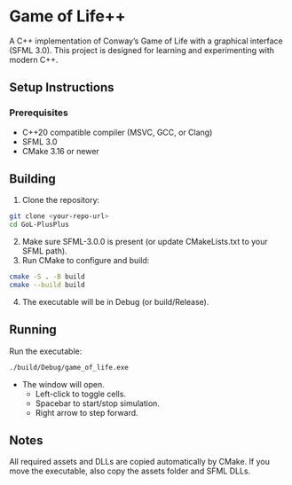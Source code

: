 # Game of Life++
A C++ implementation of Conway’s Game of Life with a graphical interface (SFML 3.0).
This project is designed for learning and experimenting with modern C++.

## Setup Instructions
### Prerequisites
- C++20 compatible compiler (MSVC, GCC, or Clang)
- SFML 3.0
- CMake 3.16 or newer

## Building
1. Clone the repository:
```bash
git clone <your-repo-url>
cd GoL-PlusPlus
```
2. Make sure SFML-3.0.0 is present (or update CMakeLists.txt to your SFML path).
3. Run CMake to configure and build:
```bash
cmake -S . -B build
cmake --build build
```
4. The executable will be in Debug (or build/Release).

## Running
Run the executable:
```bash
./build/Debug/game_of_life.exe
```
- The window will open.
    - Left-click to toggle cells.
    - Spacebar to start/stop simulation.
    - Right arrow to step forward.

## Notes
All required assets and DLLs are copied automatically by CMake.
If you move the executable, also copy the assets folder and SFML DLLs.